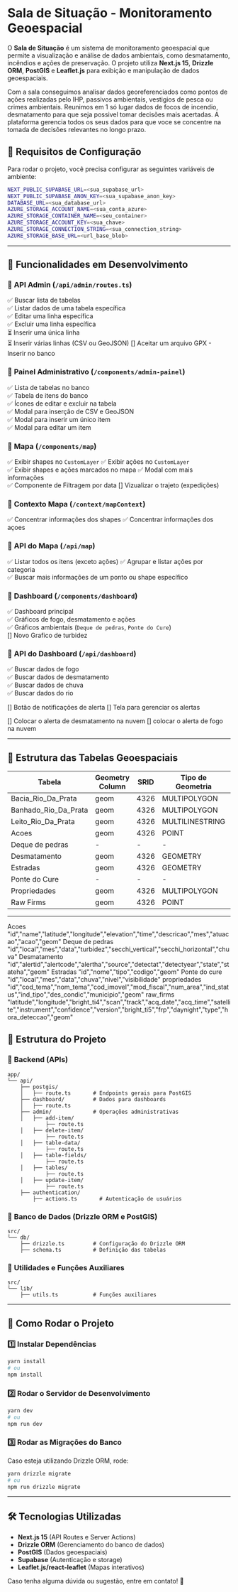# Sala de Situação - Monitoramento Geoespacial

O **Sala de Situação** é um sistema de monitoramento geoespacial que permite a visualização e análise de dados ambientais, como desmatamento, incêndios e ações de preservação. O projeto utiliza **Next.js 15**, **Drizzle ORM**, **PostGIS** e **Leaflet.js** para exibição e manipulação de dados geoespaciais.

Com a sala conseguimos analisar dados georeferenciados como pontos de ações realizadas pelo IHP, passivos ambientais, vestigios de pesca ou crimes ambientais.
Reunimos em 1 só lugar dados de focos de incendio, desmatamento para que seja possivel tomar decisões mais acertadas. 
A plataforma gerencia todos os seus dados para que voce se concentre na tomada de decisões relevantes no longo prazo.

## 📌 Requisitos de Configuração

Para rodar o projeto, você precisa configurar as seguintes variáveis de ambiente:

```bash
NEXT_PUBLIC_SUPABASE_URL=<sua_supabase_url>
NEXT_PUBLIC_SUPABASE_ANON_KEY=<sua_supabase_anon_key>
DATABASE_URL=<sua_database_url>
AZURE_STORAGE_ACCOUNT_NAME=<sua_conta_azure>
AZURE_STORAGE_CONTAINER_NAME=<seu_container>
AZURE_STORAGE_ACCOUNT_KEY=<sua_chave>
AZURE_STORAGE_CONNECTION_STRING=<sua_connection_string>
AZURE_STORAGE_BASE_URL=<url_base_blob>
```

---

## 🚧 Funcionalidades em Desenvolvimento

### 📌 **API Admin (`/api/admin/routes.ts`)**
✅ Buscar lista de tabelas  
✅ Listar dados de uma tabela específica  
✅ Editar uma linha específica  
✅ Excluir uma linha específica  
⏳ Inserir uma única linha  
⏳ Inserir várias linhas (CSV ou GeoJSON)
[] Aceitar um arquivo GPX - Inserir no banco

### 📌 **Painel Administrativo (`/components/admin-painel`)**
✅ Lista de tabelas no banco  
✅ Tabela de itens do banco  
✅ Ícones de editar e excluir na tabela  
✅ Modal para inserção de CSV e GeoJSON  
✅ Modal para inserir um único item  
✅ Modal para editar um item  

### 📌 **Mapa (`/components/map`)**
✅ Exibir shapes no `CustomLayer` 
✅ Exibir ações no `CustomLayer`  
✅ Exibir shapes e ações marcados no mapa
✅ Modal com mais informações  
✅ Componente de Filtragem por data
[] Vizualizar o trajeto (expedições)

### 📌 **Contexto Mapa (`/context/mapContext`)**
✅ Concentrar informações dos shapes
✅ Concentrar informações dos açoes


### 📌 **API do Mapa (`/api/map`)**
✅ Listar todos os itens (exceto ações) 
✅ Agrupar e listar ações por categoria  
✅ Buscar mais informações de um ponto ou shape específico  

### 📌 **Dashboard (`/components/dashboard`)**
✅ Dashboard principal  
✅ Gráficos de fogo, desmatamento e ações  
✅ Gráficos ambientais (`Deque de pedras`, `Ponte do Cure`)  
[] Novo Grafico de turbidez

### 📌 **API do Dashboard (`/api/dashboard`)**
✅ Buscar dados de fogo  
✅ Buscar dados de desmatamento  
✅ Buscar dados de chuva  
✅ Buscar dados do rio  

[] Botão de notificações de alerta
[] Tela para gerenciar os alertas

[] Colocar o alerta de desmatamento na nuvem
[] colocar o alerta de fogo na nuvem

---

## 💊 Estrutura das Tabelas Geoespaciais

| Tabela                 | Geometry Column | SRID  | Tipo de Geometria  | Observação |
|------------------------|----------------|-------|--------------------|------------|
| Bacia_Rio_Da_Prata     | geom           | 4326  | MULTIPOLYGON      |            |
| Banhado_Rio_Da_Prata   | geom           | 4326  | MULTIPOLYGON      |            |
| Leito_Rio_Da_Prata     | geom           | 4326  | MULTILINESTRING   |            |
| Acoes                  | geom           | 4326  | POINT             |            |
| Deque de pedras        | -              | -     | -                 |            |
| Desmatamento           | geom           | 4326  | GEOMETRY          |            |
| Estradas               | geom           | 4326  | GEOMETRY          |            |
| Ponte do Cure          | -              | -     | -                 |            |
| Propriedades           | geom           | 4326  | MULTIPOLYGON      |            |
| Raw Firms              | geom           | 4326  | POINT             |            |

---

Acoes
"id","name","latitude","longitude","elevation","time","descricao","mes","atuacao","acao","geom"
Deque de pedras
"id","local","mes","data","turbidez","secchi_vertical","secchi_horizontal","chuva"
Desmatamento
"id","alertid","alertcode","alertha","source","detectat","detectyear","state","stateha","geom"
Estradas
"id","nome","tipo","codigo","geom"
Ponte do cure
"id","local","mes","data","chuva","nivel","visibilidade"
propriedades
"id","cod_tema","nom_tema","cod_imovel","mod_fiscal","num_area","ind_status","ind_tipo","des_condic","municipio","geom"
raw_firms
"latitude","longitude","bright_ti4","scan","track","acq_date","acq_time","satellite","instrument","confidence","version","bright_ti5","frp","daynight","type","hora_deteccao","geom"




## 💽 Estrutura do Projeto

### 📁 **Backend (APIs)**

```plaintext
app/
└── api/
    ├── postgis/
    │   ├── route.ts       # Endpoints gerais para PostGIS
    ├── dashboard/         # Dados para dashboards
    │   ├── route.ts      
    ├── admin/             # Operações administrativas
    │   ├── add-item/
            ├── route.ts
    │   ├── delete-item/
            ├── route.ts
    │   ├── table-data/
            ├── route.ts
    │   ├── table-fields/
            ├── route.ts
    │   ├── tables/
            ├── route.ts
    │   ├── update-item/
            ├── route.ts
    ├── authentication/
        ├── actions.ts       # Autenticação de usuários
```

### 📁 **Banco de Dados** (Drizzle ORM e PostGIS)

```plaintext
src/
└── db/
    ├── drizzle.ts         # Configuração do Drizzle ORM
    ├── schema.ts          # Definição das tabelas
```

### 📁 **Utilidades e Funções Auxiliares**

```plaintext
src/
└── lib/
    ├── utils.ts           # Funções auxiliares
```

---

## 🚀 Como Rodar o Projeto

### 1️⃣ **Instalar Dependências**
```bash
yarn install
# ou
npm install
```

### 2️⃣ **Rodar o Servidor de Desenvolvimento**
```bash
yarn dev
# ou
npm run dev
```

### 3️⃣ **Rodar as Migrações do Banco**
Caso esteja utilizando Drizzle ORM, rode:
```bash
yarn drizzle migrate
# ou
npm run drizzle migrate
```

---

## 🛠 Tecnologias Utilizadas
- **Next.js 15** (API Routes e Server Actions)
- **Drizzle ORM** (Gerenciamento do banco de dados)
- **PostGIS** (Dados geoespaciais)
- **Supabase** (Autenticação e storage)
- **Leaflet.js/react-leaflet** (Mapas interativos)

Caso tenha alguma dúvida ou sugestão, entre em contato! 🚀

